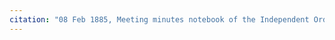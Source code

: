 ```yaml
---
citation: "08 Feb 1885, Meeting minutes notebook of the Independent Order of Good Templars, High Bridge Lodge No. 296, Tompkins County History Center, Ithaca NY."
---
```



